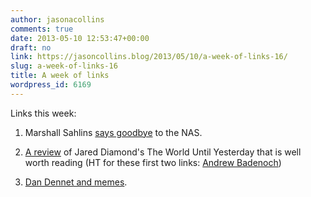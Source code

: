 ```yaml
---
author: jasonacollins
comments: true
date: 2013-05-10 12:53:47+00:00
draft: no
link: https://jasoncollins.blog/2013/05/10/a-week-of-links-16/
slug: a-week-of-links-16
title: A week of links
wordpress_id: 6169
---
```


Links this week:



	
  1. Marshall Sahlins [says goodbye](http://anthroniche.com/darkness_documents/0632.pdf) to the NAS.

	
  2. [A review](http://www.columbia.edu/~saw2156/HunterBlatherer.pdf) of Jared Diamond's The World Until Yesterday that is well worth reading (HT for these first two links: [Andrew Badenoch](https://twitter.com/evolvify))

  3. [Dan Dennet and memes](http://www.replicatedtypo.com/more-on-dennett-on-memes/6249.html).


